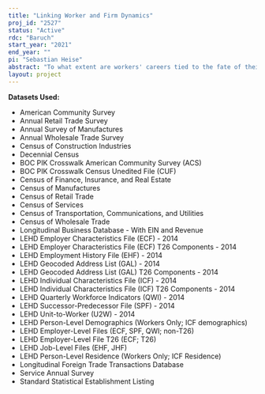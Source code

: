 ```yaml
---
title: "Linking Worker and Firm Dynamics"
proj_id: "2527"
status: "Active"
rdc: "Baruch"
start_year: "2021"
end_year: ""
pi: "Sebastian Heise"
abstract: "To what extent are workers' careers tied to the fate of their employers? How does worker composition change over a firm's life cycle? And how are firms' incentives to invest and expand tied to worker dynamics? These questions are fundamental for understanding the interaction between workers and firms in the U.S. labor market. Existing studies of worker and firm heterogeneity usually take a static view of the labor market, in which the dynamics of firms (e.g., firm entry, exit, and growth) do not affect worker outcomes. Conversely, the dynamics of workers (e.g., worker transitions and life-cycle mobility patterns) do not affect firm outcomes. This project will explore the empirical relationship between worker and firm dynamics over time and space using the Longitudinal Employer-Household Dynamics (LEHD) and the Economic Census datasets of the U.S. Census Bureau. The project investigates three sets of empirical hypotheses. First, it examines how workers' attachment to their birth county and state affects their mobility and wages, and analyzes whether firms' location decisions are influenced by workers' regional attachment. Second, the project studies whether certain groups of workers benefit more from working at "high-productivity" firms than others, and whether differences in geographical or industrial mobility explain these results. Finally, the project tests whether younger employers are equally attractive to work for, conditional on pay, as old employers and analyzes to what extent employer pay and nonpay amenities determine worker attraction and retention."
layout: project
---
```


**Datasets Used:**

  - American Community Survey 
  - Annual Retail Trade Survey 
  - Annual Survey of Manufactures 
  - Annual Wholesale Trade Survey 
  - Census of Construction Industries 
  - Decennial Census 
  - BOC PIK Crosswalk American Community Survey (ACS) 
  - BOC PIK Crosswalk Census Unedited File (CUF) 
  - Census of Finance, Insurance, and Real Estate 
  - Census of Manufactures 
  - Census of Retail Trade 
  - Census of Services 
  - Census of Transportation, Communications, and Utilities 
  - Census of Wholesale Trade 
  - Longitudinal Business Database - With EIN and Revenue 
  - LEHD Employer Characteristics File (ECF) - 2014 
  - LEHD Employer Characteristics File (ECF) T26 Components - 2014 
  - LEHD Employment History File (EHF) - 2014 
  - LEHD Geocoded Address List (GAL) - 2014 
  - LEHD Geocoded Address List (GAL) T26 Components - 2014 
  - LEHD Individual Characteristics File (ICF) - 2014 
  - LEHD Individual Characteristics File (ICF) T26 Components - 2014 
  - LEHD Quarterly Workforce Indicators (QWI) - 2014 
  - LEHD Successor-Predecessor File (SPF) - 2014 
  - LEHD Unit-to-Worker (U2W) - 2014 
  - LEHD Person-Level Demographics (Workers Only; ICF demographics) 
  - LEHD Employer-Level Files (ECF, SPF, QWI; non-T26) 
  - LEHD Employer-Level File T26 (ECF; T26) 
  - LEHD Job-Level Files (EHF, JHF) 
  - LEHD Person-Level Residence (Workers Only; ICF Residence) 
  - Longitudinal Foreign Trade Transactions Database 
  - Service Annual Survey 
  - Standard Statistical Establishment Listing 

